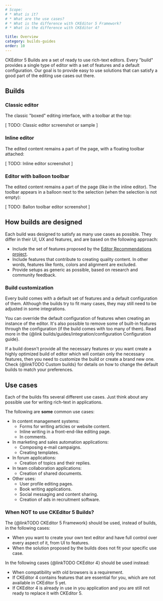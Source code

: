 ```yaml
---
# Scope:
# * What is it?
# * What are the use cases?
# * What is the difference with CKEditor 5 Framework?
# * What is the difference with CKEditor 4?

title: Overview
category: builds-guides
order: 10
---
```


CKEditor 5 Builds are a set of ready to use rich-text editors. Every "build" provides a single type of editor with a set of features and a default configuration. Our goal is to provide easy to use solutions that can satisfy a good part of the editing use cases out there.

## Builds

### Classic editor

The classic "boxed" editing interface, with a toolbar at the top:

[ TODO: Classic editor screenshot or sample ]

### Inline editor

The edited content remains a part of the page, with a floating toolbar attached:

[ TODO: Inline editor screenshot ]

### Editor with balloon toolbar

The edited content remains a part of the page (like in the inline editor). The toolbar appears in a balloon next to the selection (when the selection is not empty):

[ TODO: Ballon toolbar editor screenshot ]

## How builds are designed

Each build was designed to satisfy as many use cases as possible. They differ in their UI, UX and features, and are based on the following approach:

* Include the set of features proposed by the [Editor Recommendations project](https://ckeditor.github.io/editor-recommendations/).
* Include features that contribute to creating quality content. In other words, features like fonts, colors and alignment are excluded.
* Provide setups as generic as possible, based on research and community feedback.

### Build customization

Every build comes with a default set of features and a default configuration of them. Although the builds try to fit many cases, they may still need to be adjusted in some integrations.

You can override the default configuration of features when creating an instance of the editor. It's also possible to remove some of built-in features through the configuration (if the build comes with too many of them). Read more in the {@link builds/guides/integration/configuration Configuration guide}.

If a build doesn't provide all the necessary features or you want create a highly optimized build of editor which will contain only the necessary features, then you need to customize the build or create a brand new one. Check {@linkTODO Custom builds} for details on how to change the default builds to match your preferences.

## Use cases

Each of the builds fits several different use cases. Just think about any possible use for writing rich-text in applications.

The following are **some** common use cases:

* In content management systems:
	* Forms for writing articles or website content.
	* Inline writing in a front-end-like editing page.
	* In comments.
* In marketing and sales automation applications:
	* Composing e-mail campaigns.
	* Creating templates.
* In forum applications:
	* Creation of topics and their replies.
* In team collaboration applications:
	* Creation of shared documents.
* Other uses:
	* User profile editing pages.
	* Book writing applications.
	* Social messaging and content sharing.
	* Creation of ads in recruitment software.

### When NOT to use CKEditor 5 Builds?

The {@linkTODO CKEditor 5 Framework} should be used, instead of builds, in the following cases:

* When you want to create your own text editor and have full control over every aspect of it, from UI to features.
* When the solution proposed by the builds does not fit your specific use case.

In the following cases {@linkTODO CKEditor 4} should be used instead:

* When compatibility with old browsers is a requirement.
* If CKEditor 4 contains features that are essential for you, which are not available in CKEditor 5 yet.
* If CKEditor 4 is already in use in you application and you are still not ready to replace it with CKEditor 5.

<!-- TODO 1 -->
